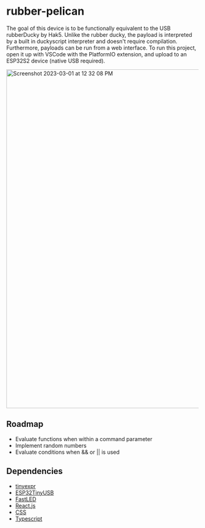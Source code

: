 # rubber-pelican

The goal of this device is to be functionally equivalent to the USB rubberDucky by Hak5. Unlike the rubber ducky, the payload is interpreted by a built in duckyscript interpreter and doesn't require compilation. Furthermore, payloads can be run from a web interface. To run this project, open it up with VSCode with the PlatformIO extension, and upload to an ESP32S2 device (native USB required). 

<img width="885" alt="Screenshot 2023-03-01 at 12 32 08 PM" src="https://user-images.githubusercontent.com/1414728/222258790-32551f9b-9aef-4b45-bd43-de908c0cf73a.png">

## Roadmap
* Evaluate functions when within a command parameter
* Implement random numbers
* Evaluate conditions when && or || is used


## Dependencies

* [tinyexpr](https://github.com/codeplea/tinyexpr)
* [ESP32TinyUSB](https://github.com/chegewara/EspTinyUSB)
* [FastLED](https://fastled.io)
* [React.js](https://reactjs.org)
* [CSS](https://developer.mozilla.org/en-US/docs/Web/CSS)
* [Typescript](https://www.typescriptlang.org)

